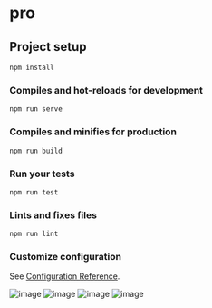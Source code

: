 # pro

## Project setup
```
npm install
```

### Compiles and hot-reloads for development
```
npm run serve
```

### Compiles and minifies for production
```
npm run build
```

### Run your tests
```
npm run test
```

### Lints and fixes files
```
npm run lint
```

### Customize configuration
See [Configuration Reference](https://cli.vuejs.org/config/).


![image](https://github.com/1204888712/myDemo/tree/master/vue-plugins-test/image/1.png)
![image](https://github.com/1204888712/myDemo/tree/master/vue-plugins-test/image/2.png)
![image](https://github.com/1204888712/myDemo/tree/master/vue-plugins-test/image/3.png)
![image](https://github.com/1204888712/myDemo/tree/master/vue-plugins-test/image/4.png)